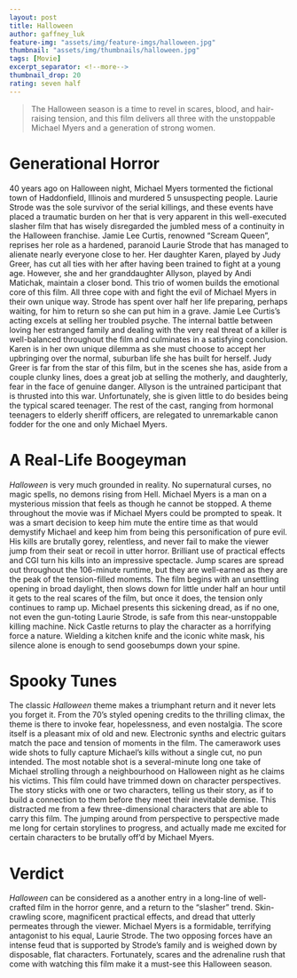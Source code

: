 ```yaml
---
layout: post
title: Halloween
author: gaffney_luk
feature-img: "assets/img/feature-imgs/halloween.jpg"
thumbnail: "assets/img/thumbnails/halloween.jpg"
tags: [Movie]
excerpt_separator: <!--more-->
thumbnail_drop: 20
rating: seven half
---
```


> The Halloween season is a time to revel in scares, blood, and hair-raising tension, and this film delivers all three with the unstoppable Michael Myers and a generation of strong women.
<!--more-->

# Generational Horror

40 years ago on Halloween night, Michael Myers tormented the fictional town of Haddonfield, Illinois and murdered 5 unsuspecting people. Laurie Strode was the sole survivor of the serial killings, and these events have placed a traumatic burden on her that is very apparent in this well-executed slasher film that has wisely disregarded the jumbled mess of a continuity in the Halloween franchise. Jamie Lee Curtis, renowned “Scream Queen”, reprises her role as a hardened, paranoid Laurie Strode that has managed to alienate nearly everyone close to her. Her daughter Karen, played by Judy Greer, has cut all ties with her after having been trained to fight at a young age. However, she and her granddaughter Allyson, played by Andi Matichak, maintain a closer bond. This trio of women builds the emotional core of this film. All three cope with and fight the evil of Michael Myers in their own unique way. Strode has spent over half her life preparing, perhaps waiting, for him to return so she can put him in a grave. Jamie Lee Curtis’s acting excels at selling her troubled psyche. The internal battle between loving her estranged family and dealing with the very real threat of a killer is well-balanced throughout the film and culminates in a satisfying conclusion. Karen is in her own unique dilemma as she must choose to accept her upbringing over the normal, suburban life she has built for herself. Judy Greer is far from the star of this film, but in the scenes she has, aside from a couple clunky lines,   does a great job at selling the motherly, and daughterly, fear in the face of genuine danger. Allyson is the untrained participant that is thrusted into this war. Unfortunately, she is given little to do besides being the typical scared teenager. The rest of the cast, ranging from hormonal teenagers to elderly sheriff officers, are relegated to unremarkable canon fodder for the one and only Michael Myers.

# A Real-Life Boogeyman

*Halloween* is very much grounded in reality. No supernatural curses, no magic spells, no demons rising from Hell. Michael Myers is a man on a mysterious mission that feels as though he cannot be stopped. A theme throughout the movie was if Michael Myers could be prompted to speak. It was a smart decision to keep him mute the entire time as that would demystify Michael and keep him from being this personification of pure evil. His kills are brutally gorey, relentless, and never fail to make the viewer jump from their seat or recoil in utter horror. Brilliant use of practical effects and CGI turn his kills into an impressive spectacle. Jump scares are spread out throughout the 106-minute runtime, but they are well-earned as they are the peak of the tension-filled moments. The film begins with an unsettling opening in broad daylight, then slows down for little under half an hour until it gets to the real scares of the film, but once it does,
the tension only continues to ramp up. Michael presents this sickening dread, as if no one, not even the gun-toting Laurie Strode, is safe from this near-unstoppable killing machine. Nick Castle returns to play the character as a horrifying force a nature. Wielding a kitchen knife and the iconic white mask, his silence alone is enough to send goosebumps down your spine.

# Spooky Tunes

The classic *Halloween* theme makes a triumphant return and it never lets you forget it. From the 70’s styled opening credits to the thrilling climax, the theme is there to invoke fear, hopelessness, and even nostalgia. The score itself is a pleasant mix of old and new. Electronic synths and electric guitars match the pace and tension of moments in the film. The camerawork uses wide shots to fully capture Michael’s kills without a single cut, no pun intended. The most notable shot is a several-minute long one take of Michael strolling through a neighbourhood on Halloween night as he claims his victims. This film could have trimmed down on character perspectives. The story sticks with one or two characters, telling us their story, as if to build a connection to them before they meet their inevitable demise. This distracted me from a few three-dimensional characters that are able to carry this film. The jumping around from perspective to perspective made me long for certain storylines to progress, and actually made me excited for certain characters to be brutally off’d by Michael Myers.

# Verdict

*Halloween* can be considered as a another entry in a long-line of well-crafted film in the horror genre, and a return to the “slasher” trend. Skin-crawling score, magnificent practical effects, and dread that utterly permeates through the viewer. Michael Myers is a formidable, terrifying antagonist to his equal, Laurie Strode. The two opposing forces have an intense feud that is supported by Strode’s family and is weighed down by disposable, flat characters. Fortunately, scares and the adrenaline rush that come with watching this film make it a must-see this Halloween season.
